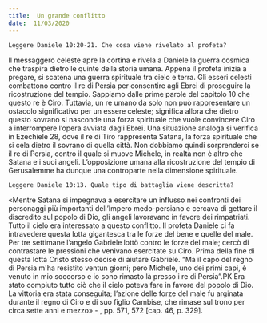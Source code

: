 ```yaml
---
title:  Un grande conflitto
date:  11/03/2020
---
```


`Leggere Daniele 10:20-21. Che cosa viene rivelato al profeta?`

Il messaggero celeste apre la cortina e rivela a Daniele la guerra cosmica che traspira dietro le quinte della storia umana. Appena il profeta inizia a pregare, si scatena una guerra spirituale tra cielo e terra. Gli esseri celesti combattono contro il re di Persia per consentire agli Ebrei di proseguire la ricostruzione del tempio. Sappiamo dalle prime parole del capitolo 10 che questo re è Ciro. Tuttavia, un re umano da solo non può rappresentare un ostacolo significativo per un essere celeste; significa allora che dietro questo sovrano si nasconde una forza spirituale che vuole convincere Ciro a interrompere l’opera avviata dagli Ebrei. Una situazione analoga si verifica in Ezechiele 28, dove il re di Tiro rappresenta Satana, la forza spirituale che si cela dietro il sovrano di quella città. Non dobbiamo quindi sorprenderci se il re di Persia, contro il quale si muove Michele, in realtà non è altro che Satana e i suoi angeli. L’opposizione umana alla ricostruzione del tempio di Gerusalemme ha dunque una controparte nella dimensione spirituale.

`Leggere Daniele 10:13. Quale tipo di battaglia viene descritta?`

«Mentre Satana si impegnava a esercitare un influsso nei confronti dei personaggi più importanti dell’Impero medo-persiano e cercava di gettare il discredito sul popolo di Dio, gli angeli lavoravano in favore dei rimpatriati. Tutto il cielo era interessato a questo conflitto. Il profeta Daniele ci fa intravedere questa lotta gigantesca tra le forze del bene e quelle del male. Per tre settimane l’angelo Gabriele lottò contro le forze del male; cercò di contrastare le pressioni che venivano esercitate su Ciro. Prima della fine di questa lotta Cristo stesso decise di aiutare Gabriele. “Ma il capo del regno di Persia m'ha resistito ventun giorni; però Michele, uno dei primi capi, è venuto in mio soccorso e io sono rimasto là presso i re di Persia”.PK Era stato compiuto tutto ciò che il cielo poteva fare in favore del popolo di Dio. La vittoria era stata conseguita; l’azione delle forze del male fu arginata durante il regno di Ciro e di suo figlio Cambise, che rimase sul trono per circa sette anni e mezzo» - , pp. 571, 572 [cap. 46, p. 329].